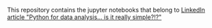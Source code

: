 This repository contains the jupyter notebooks that belong to [LinkedIn article "Python for data analysis… is it really simple?!?"](https://www.linkedin.com/pulse/python-data-analysis-really-simple-ferenc-bodon-ph-d-/)
